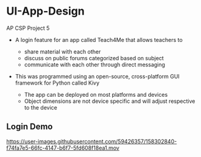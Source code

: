 # UI-App-Design
AP CSP Project 5
- A login feature for an app called Teach4Me that allows teachers to
  - share material with each other
  - discuss on public forums categorized based on subject
  - communicate with each other through direct messaging

- This was programmed using an open-source, cross-platform GUI framework for Python called Kivy
  - The app can be deployed on most platforms and devices
  - Object dimensions are not device specific and will adjust respective to the device

## Login Demo


https://user-images.githubusercontent.com/59426357/158302840-f74fa7e5-66fc-4147-b6f7-5fd608f18ea1.mov
